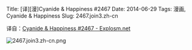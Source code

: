Title: [译][漫]Cyanide & Happiness #2467
Date: 2014-06-29
Tags: 漫画, Cyanide & Happiness
Slug: 2467.join3.zh-cn

译自：[Cyanide & Happiness #2467 - Explosm.net](http://explosm.net/comics/2467/)


![2467.join3.zh-cn.png](/static/images/comics/2467.join3.zh-cn.png)

